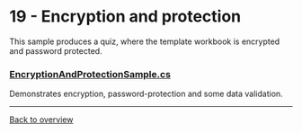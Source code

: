 ﻿# 19 - Encryption and protection
This sample produces a quiz, where the template workbook is encrypted and password protected.

### [EncryptionAndProtectionSample.cs](EncryptionAndProtectionSample.cs)
Demonstrates encryption, password-protection and some data validation.

---
[Back to overview](/SampleApp.Core/Readme.md)
